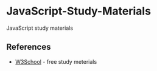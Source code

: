 # JavaScript-Study-Materials
JavaScript study materials

## References

- [W3School](https://www.w3schools.com/js/default.asp) - free study meterials

